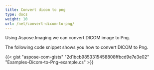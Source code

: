 ```yaml
---
title: Convert dicom to png
type: docs
weight: 10
url: /net/convert-dicom-to-png/
---
```


Using Aspose.Imaging we can convert DICOM image to Png.

The following code snippet shows you how to convert DICOM to Png.

{{< gist "aspose-com-gists" "2d1bcb9853315458808ffbcd9e7e3e02" "Examples-Dicom-to-Png-example.cs" >}}



